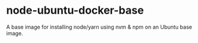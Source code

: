 # node-ubuntu-docker-base

A base image for installing node/yarn using nvm & npm on an Ubuntu base image.
